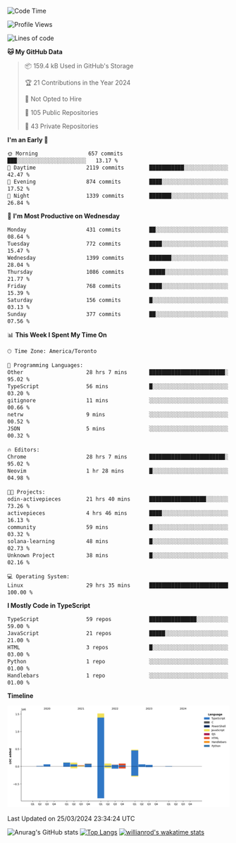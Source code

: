 <!--START_SECTION:waka-->
![Code Time](http://img.shields.io/badge/Code%20Time-1%2C339%20hrs%205%20mins-blue)

![Profile Views](http://img.shields.io/badge/Profile%20Views-0-blue)

![Lines of code](https://img.shields.io/badge/From%20Hello%20World%20I%27ve%20Written-2.7%20million%20lines%20of%20code-blue)

**🐱 My GitHub Data** 

> 📦 159.4 kB Used in GitHub's Storage 
 > 
> 🏆 21 Contributions in the Year 2024
 > 
> 🚫 Not Opted to Hire
 > 
> 📜 105 Public Repositories 
 > 
> 🔑 43 Private Repositories 
 > 
**I'm an Early 🐤** 

```text
🌞 Morning                657 commits         ███░░░░░░░░░░░░░░░░░░░░░░   13.17 % 
🌆 Daytime                2119 commits        ███████████░░░░░░░░░░░░░░   42.47 % 
🌃 Evening                874 commits         ████░░░░░░░░░░░░░░░░░░░░░   17.52 % 
🌙 Night                  1339 commits        ███████░░░░░░░░░░░░░░░░░░   26.84 % 
```
📅 **I'm Most Productive on Wednesday** 

```text
Monday                   431 commits         ██░░░░░░░░░░░░░░░░░░░░░░░   08.64 % 
Tuesday                  772 commits         ████░░░░░░░░░░░░░░░░░░░░░   15.47 % 
Wednesday                1399 commits        ███████░░░░░░░░░░░░░░░░░░   28.04 % 
Thursday                 1086 commits        █████░░░░░░░░░░░░░░░░░░░░   21.77 % 
Friday                   768 commits         ████░░░░░░░░░░░░░░░░░░░░░   15.39 % 
Saturday                 156 commits         █░░░░░░░░░░░░░░░░░░░░░░░░   03.13 % 
Sunday                   377 commits         ██░░░░░░░░░░░░░░░░░░░░░░░   07.56 % 
```


📊 **This Week I Spent My Time On** 

```text
🕑︎ Time Zone: America/Toronto

💬 Programming Languages: 
Other                    28 hrs 7 mins       ████████████████████████░   95.02 % 
TypeScript               56 mins             █░░░░░░░░░░░░░░░░░░░░░░░░   03.20 % 
gitignore                11 mins             ░░░░░░░░░░░░░░░░░░░░░░░░░   00.66 % 
netrw                    9 mins              ░░░░░░░░░░░░░░░░░░░░░░░░░   00.52 % 
JSON                     5 mins              ░░░░░░░░░░░░░░░░░░░░░░░░░   00.32 % 

🔥 Editors: 
Chrome                   28 hrs 7 mins       ████████████████████████░   95.02 % 
Neovim                   1 hr 28 mins        █░░░░░░░░░░░░░░░░░░░░░░░░   04.98 % 

🐱‍💻 Projects: 
odin-activepieces        21 hrs 40 mins      ██████████████████░░░░░░░   73.26 % 
activepieces             4 hrs 46 mins       ████░░░░░░░░░░░░░░░░░░░░░   16.13 % 
community                59 mins             █░░░░░░░░░░░░░░░░░░░░░░░░   03.32 % 
solana-learning          48 mins             █░░░░░░░░░░░░░░░░░░░░░░░░   02.73 % 
Unknown Project          38 mins             █░░░░░░░░░░░░░░░░░░░░░░░░   02.16 % 

💻 Operating System: 
Linux                    29 hrs 35 mins      █████████████████████████   100.00 % 
```

**I Mostly Code in TypeScript** 

```text
TypeScript               59 repos            ███████████████░░░░░░░░░░   59.00 % 
JavaScript               21 repos            █████░░░░░░░░░░░░░░░░░░░░   21.00 % 
HTML                     3 repos             █░░░░░░░░░░░░░░░░░░░░░░░░   03.00 % 
Python                   1 repo              ░░░░░░░░░░░░░░░░░░░░░░░░░   01.00 % 
Handlebars               1 repo              ░░░░░░░░░░░░░░░░░░░░░░░░░   01.00 % 
```



**Timeline**

![Lines of Code chart](https://raw.githubusercontent.com/wise-introvert/wise-introvert/master/assets/bar_graph.png)


 Last Updated on 25/03/2024 23:34:24 UTC
<!--END_SECTION:waka-->

![Anurag's GitHub stats](https://github-readme-stats.vercel.app/api?username=wise-introvert&count_private=true&show_icons=true)
[![Top Langs](https://github-readme-stats.vercel.app/api/top-langs/?username=wise-introvert&langs_count=10)](https://github.com/anuraghazra/github-readme-stats)
[![willianrod's wakatime stats](https://github-readme-stats.vercel.app/api/wakatime?username=wiseintrovert)](https://github.com/anuraghazra/github-readme-stats)
